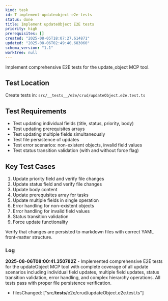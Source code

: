 ```yaml
---
kind: task
id: T-implement-updateobject-e2e-tests
status: done
title: Implement updateObject E2E tests
priority: high
prerequisites: []
created: "2025-08-05T18:07:27.614871"
updated: "2025-08-06T02:49:40.683060"
schema_version: "1.1"
worktree: null
---
```


Implement comprehensive E2E tests for the update_object MCP tool.

## Test Location

Create tests in: `src/__tests__/e2e/crud/updateObject.e2e.test.ts`

## Test Requirements

- Test updating individual fields (title, status, priority, body)
- Test updating prerequisites arrays
- Test updating multiple fields simultaneously
- Test file persistence of updates
- Test error scenarios: non-existent objects, invalid field values
- Test status transition validation (with and without force flag)

## Key Test Cases

1. Update priority field and verify file changes
2. Update status field and verify file changes
3. Update body content
4. Update prerequisites array for tasks
5. Update multiple fields in single operation
6. Error handling for non-existent objects
7. Error handling for invalid field values
8. Status transition validation
9. Force update functionality

Verify that changes are persisted to markdown files with correct YAML front-matter structure.

### Log

**2025-08-06T08:00:41.350782Z** - Implemented comprehensive E2E tests for the updateObject MCP tool with complete coverage of all update scenarios including individual field updates, multiple field updates, status transition validation, error handling, and complex hierarchy operations. All tests pass with proper file persistence verification.

- filesChanged: ["src/__tests__/e2e/crud/updateObject.e2e.test.ts"]
